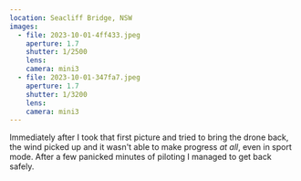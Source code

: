 ```yaml
---
location: Seacliff Bridge, NSW
images:
  - file: 2023-10-01-4ff433.jpeg
    aperture: 1.7
    shutter: 1/2500
    lens:
    camera: mini3
  - file: 2023-10-01-347fa7.jpeg
    aperture: 1.7
    shutter: 1/3200
    lens:
    camera: mini3
---
```


Immediately after I took that first picture and tried to bring the drone back, the wind picked up and it wasn't able to make progress _at all_, even in sport mode. After a few panicked minutes of piloting I managed to get back safely.
